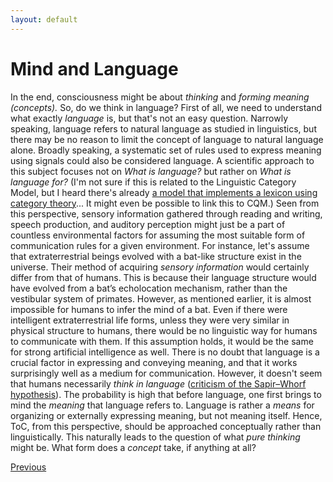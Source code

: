 ```yaml
---
layout: default
---
```


# Mind and Language
In the end, consciousness might be about *thinking* and *forming meaning (concepts).* So, do we think in language? First of all, we need to understand what exactly *language* is, but that's not an easy question. Narrowly speaking, language refers to natural language as studied in linguistics, but there may be no reason to limit the concept of language to natural language alone. Broadly speaking, a systematic set of rules used to express meaning using signals could also be considered language. A scientific approach to this subject focuses not on *What is language?* but rather on *What is language for?* (I'm not sure if this is related to the Linguistic Category Model, but I heard there's already [a model that implements a lexicon using category theory](https://golem.ph.utexas.edu/category/2018/02/linguistics_using_category_the.html)... It might even be possible to link this to CQM.)
Seen from this perspective, sensory information gathered through reading and writing, speech production, and auditory perception might just be a part of countless environmental factors for assuming the most suitable form of communication rules for a given environment. For instance, let's assume that extraterrestrial beings evolved with a bat-like structure exist in the universe. Their method of acquiring *sensory information* would certainly differ from that of humans. This is because their language structure would have evolved from a bat’s echolocation mechanism, rather than the vestibular system of primates. However, as mentioned earlier, it is almost impossible for humans to infer the mind of a bat. Even if there were intelligent extraterrestrial life forms, unless they were very similar in physical structure to humans, there would be no linguistic way for humans to communicate with them. If this assumption holds, it would be the same for strong artificial intelligence as well.
There is no doubt that language is a crucial factor in expressing and conveying meaning, and that it works surprisingly well as a medium for communication. However, it doesn't seem that humans necessarily *think in language* ([criticism of the Sapir–Whorf hypothesis](https://linguisticus.wordpress.com/the-sapir-whorf-hypothesis/)). The probability is high that before language, one first brings to mind the *meaning* that language refers to. Language is rather a *means* for organizing or externally expressing meaning, but not meaning itself. Hence, ToC, from this perspective, should be approached conceptually rather than linguistically.
This naturally leads to the question of what *pure thinking* might be. What form does a *concept* take, if anything at all?

<div class="pagination">
  <a href="{{ 'P/mind/mind_content.html' | relative_url }}" class="prev-button">Previous</a>
</div>